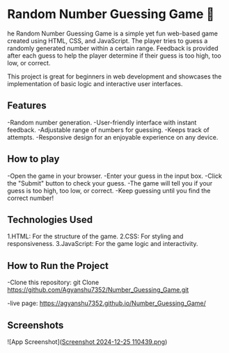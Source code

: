 
# Random Number Guessing Game 🎲

he Random Number Guessing Game is a simple yet fun web-based game created using HTML, CSS, and JavaScript. The player tries to guess a randomly generated number within a certain range. Feedback is provided after each guess to help the player determine if their guess is too high, too low, or correct.

This project is great for beginners in web development and showcases the implementation of basic logic and interactive user interfaces.

## Features

-Random number generation.
-User-friendly interface with instant feedback.
-Adjustable range of numbers for guessing.
-Keeps track of attempts.
-Responsive design for an enjoyable experience on any device.



## How to play
-Open the game in your browser.
-Enter your guess in the input box.
-Click the "Submit" button to check your guess.
-The game will tell you if your guess is too high, too low, or correct.
-Keep guessing until you find the correct number!

## Technologies Used
1.HTML: For the structure of the game.
2.CSS: For styling and responsiveness.
3.JavaScript: For the game logic and interactivity.
## How to Run the Project
-Clone this repository: git Clone https://github.com/Agyanshu7352/Number_Guessing_Game.git

-live page:  https://agyanshu7352.github.io/Number_Guessing_Game/
## Screenshots

![App Screenshot]([Screenshot 2024-12-25 110439.png](https://github.com/Agyanshu7352/Number_Guessing_Game/blob/588e408da1d42a512fe3912d6d5bac511c4f900e/Screenshot%202024-12-25%20110439.png))


